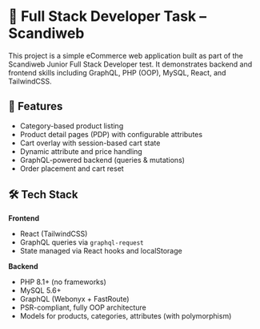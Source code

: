 # 🛒 Full Stack Developer Task – Scandiweb

This project is a simple eCommerce web application built as part of the Scandiweb Junior Full Stack Developer test. It demonstrates backend and frontend skills including GraphQL, PHP (OOP), MySQL, React, and TailwindCSS.

## 🧩 Features

- Category-based product listing
- Product detail pages (PDP) with configurable attributes
- Cart overlay with session-based cart state
- Dynamic attribute and price handling
- GraphQL-powered backend (queries & mutations)
- Order placement and cart reset

## 🛠 Tech Stack

**Frontend**
- React (TailwindCSS)
- GraphQL queries via `graphql-request`
- State managed via React hooks and localStorage

**Backend**
- PHP 8.1+ (no frameworks)
- MySQL 5.6+
- GraphQL (Webonyx + FastRoute)
- PSR-compliant, fully OOP architecture
- Models for products, categories, attributes (with polymorphism)


